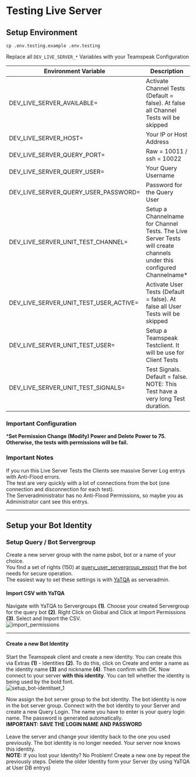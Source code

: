 Testing Live Server
==================
## Setup Environment

```shell
cp .env.testing.example .env.testing
```
Replace all `DEV_LIVE_SERVER_*` Variables with your Teamspeak Configuration

| Environment Variable                   | Description                                                                                                          |
|----------------------------------------|----------------------------------------------------------------------------------------------------------------------|
| DEV_LIVE_SERVER_AVAILABLE=             | Activate Channel Tests (Default =  false). At false all Channel Tests will be skipped                                |
| DEV_LIVE_SERVER_HOST=                  | Your IP or Host Address                                                                                              |
| DEV_LIVE_SERVER_QUERY_PORT=            | Raw = 10011 / ssh = 10022                                                                                            |
| DEV_LIVE_SERVER_QUERY_USER=            | Your Query Username                                                                                                  |
| DEV_LIVE_SERVER_QUERY_USER_PASSWORD=   | Password for the Query User                                                                                          |
| DEV_LIVE_SERVER_UNIT_TEST_CHANNEL=     | Setup a Channelname for Channel Tests. The Live Server Tests will create channels under this configured Channelname* |
| DEV_LIVE_SERVER_UNIT_TEST_USER_ACTIVE= | Activate User Tests (Default = false). At false all User Tests will be skipped                                       |
| DEV_LIVE_SERVER_UNIT_TEST_USER=        | Setup a Teamspeak Testclient. It will be use for Client Tests                                                        |
| DEV_LIVE_SERVER_UNIT_TEST_SIGNALS=     | Test Signals. Default = false. NOTE: This Test have a very long Test duration.                                       |

### Important Configuration
***Set Permission Change (Modify) Power and Delete Power to 75. Otherwise, the tests with permissions will be fail.**

### Important Notes
If you run this Live Server Tests the Clients see massive Server Log entrys with Anti-Flood errors.<br>
The test are very quickly with a lot of connections from the bot (one connection and disconnection for each test).<br>
The Serveradministrator has no Anti-Flood Permissions, so maybe you as Administrator cant see this entrys.

---

## Setup your Bot Identity
### Setup Query / Bot Servergroup
Create a new server group with the name psbot, bot or a name of your choice.<br>
You find a set of rights (150) at [query_user_servergroup_export](query_user_servergroup_export.csv) that the bot needs for secure operation.<br>
The easiest way to set these settings is with [YaTQA](https://yat.qa/) as serveradmin.

#### Import CSV with YaTQA
Navigate with YaTQA to Servergroups **(1)**. Choose your created Servergroup for the query bot **(2)**. Right Click on Global and Click at Import Permissions **(3)**.
Select and Import the CSV.<br>
![import_permissions](img/query_import_permissions.png)

---

#### Create a new Bot Identity
Start the Teamspeak client and create a new identity. You can create this via Extras **(1)** - Identities **(2)**. To do this, click on Create and enter a name as the identity name **(3)** and nickname **(4)**. Then confirm with OK. Now connect to your server **with this identity**. You can tell whether the identity is being used by the bold font.<br>
![setup_bot-identitaet_1](img/setup_bot-identitaet_1.png)

Now assign the bot server group to the bot identity. The bot identity is now in the bot server group. Connect with the bot identity to your Server and create a new Query Login. The name you have to enter is your query login name. The password is generated automatically.<br>
**IMPORTANT: SAVE THE LOGIN NAME AND PASSWORD**<br><br>
Leave the server and change your identity back to the one you used previously. The bot identity is no longer needed. Your server now knows this identity.<br>
**NOTE:** If you lost your Identity? No Problem! Create a new one by repeat the previously steps. Delete the older Identity form your Server (by using YaTQA at User DB entrys) 

